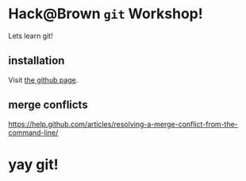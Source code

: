 # Hack@Brown `git` Workshop!

Lets learn git!

## installation

Visit [the github page](https://help.github.com/articles/set-up-git/).

## merge conflicts

https://help.github.com/articles/resolving-a-merge-conflict-from-the-command-line/

# yay git!
